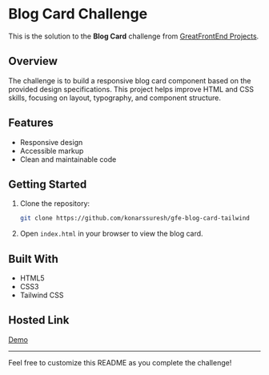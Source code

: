 # Blog Card Challenge

This is the solution to the **Blog Card** challenge from [GreatFrontEnd Projects](https://www.greatfrontend.com/projects/challenges/blog-card).

## Overview

The challenge is to build a responsive blog card component based on the provided design specifications. This project helps improve HTML and CSS skills, focusing on layout, typography, and component structure.

## Features

- Responsive design
- Accessible markup
- Clean and maintainable code

## Getting Started

1. Clone the repository:
   ```bash
   git clone https://github.com/konarssuresh/gfe-blog-card-tailwind
   ```
2. Open `index.html` in your browser to view the blog card.

## Built With

- HTML5
- CSS3
- Tailwind CSS

## Hosted Link

[Demo](https://gfe-blog-card-tailwind.netlify.app/)

---

Feel free to customize this README as you complete the challenge!
